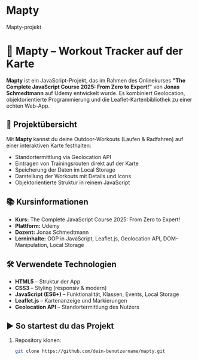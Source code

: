 # Mapty

Mapty-projekt

# 📍 Mapty – Workout Tracker auf der Karte

**Mapty** ist ein JavaScript-Projekt, das im Rahmen des Onlinekurses **"The Complete JavaScript Course 2025: From Zero to Expert!"** von **Jonas Schmedtmann** auf Udemy entwickelt wurde. Es kombiniert Geolocation, objektorientierte Programmierung und die Leaflet-Kartenbibliothek zu einer echten Web-App.

## 🧭 Projektübersicht

Mit **Mapty** kannst du deine Outdoor-Workouts (Laufen & Radfahren) auf einer interaktiven Karte festhalten:

- Standortermittlung via Geolocation API
- Eintragen von Trainingsrouten direkt auf der Karte
- Speicherung der Daten im Local Storage
- Darstellung der Workouts mit Details und Icons
- Objektorientierte Struktur in reinem JavaScript

## 📚 Kursinformationen

- **Kurs:** The Complete JavaScript Course 2025: From Zero to Expert!
- **Plattform:** Udemy
- **Dozent:** Jonas Schmedtmann
- **Lerninhalte:** OOP in JavaScript, Leaflet.js, Geolocation API, DOM-Manipulation, Local Storage

## 🛠️ Verwendete Technologien

- **HTML5** – Struktur der App
- **CSS3** – Styling (responsiv & modern)
- **JavaScript (ES6+)** – Funktionalität, Klassen, Events, Local Storage
- **Leaflet.js** – Kartenanzeige und Markierungen
- **Geolocation API** – Standortermittlung des Nutzers

## ▶️ So startest du das Projekt

1. Repository klonen:
   ```bash
   git clone https://github.com/dein-benutzername/mapty.git
   ```
